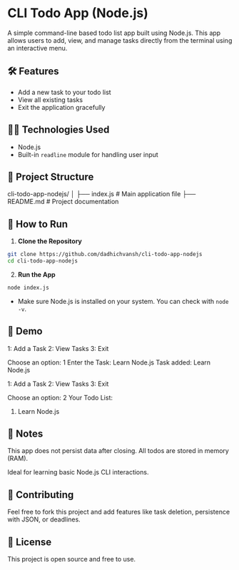 # CLI Todo App (Node.js)

A simple command-line based todo list app built using Node.js. This app allows users to add, view, and manage tasks directly from the terminal using an interactive menu.

## 🛠 Features

- Add a new task to your todo list
- View all existing tasks
- Exit the application gracefully

## 🧑‍💻 Technologies Used

- Node.js
- Built-in `readline` module for handling user input

## 📂 Project Structure

cli-todo-app-nodejs/
│
├── index.js # Main application file
├── README.md # Project documentation

## 🚀 How to Run

1. **Clone the Repository**

```bash
git clone https://github.com/dadhichvansh/cli-todo-app-nodejs
cd cli-todo-app-nodejs
```

2. **Run the App**

```bash
node index.js
```

- Make sure Node.js is installed on your system. You can check with `node -v`.

## 📸 Demo

1: Add a Task
2: View Tasks
3: Exit

Choose an option: 1
Enter the Task: Learn Node.js
Task added: Learn Node.js

1: Add a Task
2: View Tasks
3: Exit

Choose an option: 2
Your Todo List:

1. Learn Node.js

## 📌 Notes

This app does not persist data after closing. All todos are stored in memory (RAM).

Ideal for learning basic Node.js CLI interactions.

## 🙌 Contributing

Feel free to fork this project and add features like task deletion, persistence with JSON, or deadlines.

## 📄 License

This project is open source and free to use.
